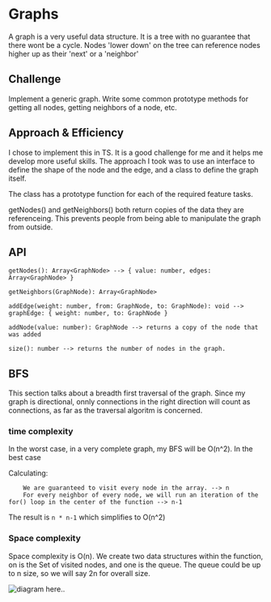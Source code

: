 # Graphs
A graph is a very useful data structure. It is a tree with no guarantee that there wont be a cycle. Nodes 'lower down' on the tree can reference nodes higher up as their 'next' or a 'neighbor'


## Challenge
Implement a generic graph. Write some common prototype methods for getting all nodes, getting neighbors of a node, etc. 


## Approach & Efficiency
I chose to implement this in TS. It is a good challenge for me and it helps me develop more useful skills. 
The approach I took was to use an interface to define the shape of the node and the edge, and a class to define the graph itself. 

The class has a prototype function for each of the required feature tasks. 

getNodes() and getNeighbors() both return copies of the data they are referenceing. This prevents people from being able to manipulate the graph from outside. 


## API

    getNodes(): Array<GraphNode> --> { value: number, edges: Array<GraphNode> }

    getNeighbors(GraphNode): Array<GraphNode>

    addEdge(weight: number, from: GraphNode, to: GraphNode): void --> graphEdge: { weight: number, to: GraphNode }

    addNode(value: number): GraphNode --> returns a copy of the node that was added

    size(): number --> returns the number of nodes in the graph.


## BFS

This section talks about a breadth first traversal of the graph. Since my graph is directional, onnly connections in the right direction will count as connections, as far as the traversal algoritm is concerned.

### time complexity

In the worst case, in a very complete graph, my BFS will be O(n^2). In the best case

Calculating:

        We are guaranteed to visit every node in the array. --> n
        For every neighbor of every node, we will run an iteration of the for() loop in the center of the function --> n-1

The result is `n * n-1` which simplifies to O(n^2)

### Space complexity

Space complexity is O(n). We create two data structures within the function, on is the Set of visited nodes, and one is the queue. The queue could be up to n size, so we will say 2n for overall size. 







![diagram here..]()
